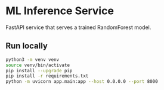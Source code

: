 # ML Inference Service


FastAPI service that serves a trained RandomForest model.


## Run locally
```bash
python3 -m venv venv
source venv/bin/activate
pip install --upgrade pip
pip install -r requirements.txt
python -m uvicorn app.main:app --host 0.0.0.0 --port 8000